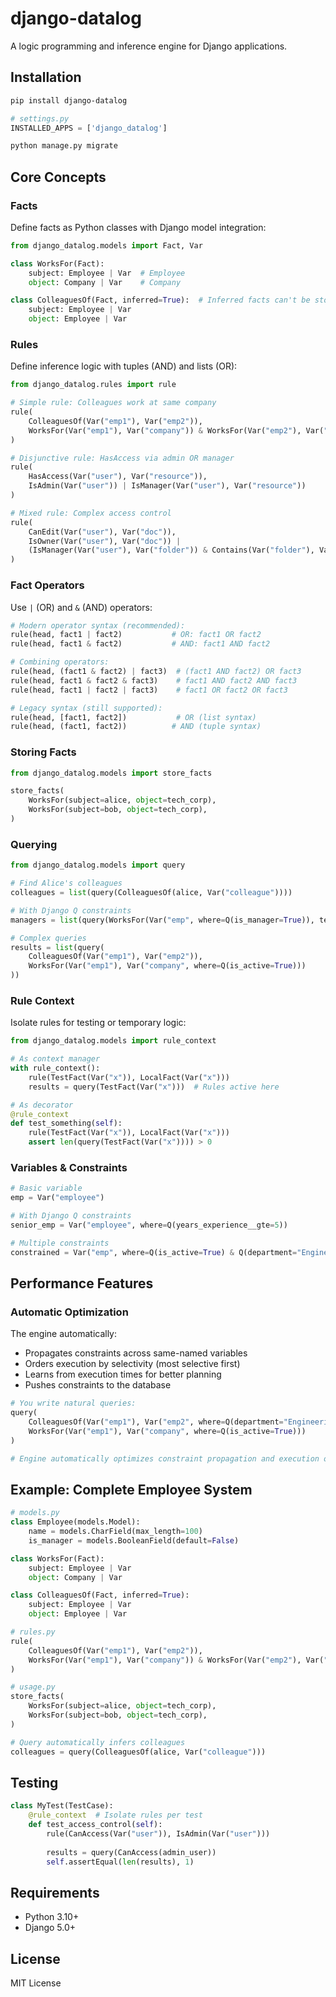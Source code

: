 # django-datalog

A logic programming and inference engine for Django applications.

## Installation

```bash
pip install django-datalog
```

```python
# settings.py
INSTALLED_APPS = ['django_datalog']
```

```bash
python manage.py migrate
```

## Core Concepts

### Facts
Define facts as Python classes with Django model integration:

```python
from django_datalog.models import Fact, Var

class WorksFor(Fact):
    subject: Employee | Var  # Employee
    object: Company | Var    # Company

class ColleaguesOf(Fact, inferred=True):  # Inferred facts can't be stored directly
    subject: Employee | Var
    object: Employee | Var
```

### Rules
Define inference logic with tuples (AND) and lists (OR):

```python
from django_datalog.rules import rule

# Simple rule: Colleagues work at same company
rule(
    ColleaguesOf(Var("emp1"), Var("emp2")),
    WorksFor(Var("emp1"), Var("company")) & WorksFor(Var("emp2"), Var("company"))
)

# Disjunctive rule: HasAccess via admin OR manager
rule(
    HasAccess(Var("user"), Var("resource")),
    IsAdmin(Var("user")) | IsManager(Var("user"), Var("resource"))
)

# Mixed rule: Complex access control
rule(
    CanEdit(Var("user"), Var("doc")),
    IsOwner(Var("user"), Var("doc")) | 
    (IsManager(Var("user"), Var("folder")) & Contains(Var("folder"), Var("doc")))
)
```

### Fact Operators
Use `|` (OR) and `&` (AND) operators:

```python
# Modern operator syntax (recommended):
rule(head, fact1 | fact2)           # OR: fact1 OR fact2
rule(head, fact1 & fact2)           # AND: fact1 AND fact2

# Combining operators:
rule(head, (fact1 & fact2) | fact3)  # (fact1 AND fact2) OR fact3
rule(head, fact1 & fact2 & fact3)    # fact1 AND fact2 AND fact3
rule(head, fact1 | fact2 | fact3)    # fact1 OR fact2 OR fact3

# Legacy syntax (still supported):
rule(head, [fact1, fact2])           # OR (list syntax)
rule(head, (fact1, fact2))          # AND (tuple syntax)
```

### Storing Facts
```python
from django_datalog.models import store_facts

store_facts(
    WorksFor(subject=alice, object=tech_corp),
    WorksFor(subject=bob, object=tech_corp),
)
```

### Querying
```python
from django_datalog.models import query

# Find Alice's colleagues
colleagues = list(query(ColleaguesOf(alice, Var("colleague"))))

# With Django Q constraints
managers = list(query(WorksFor(Var("emp", where=Q(is_manager=True)), tech_corp)))

# Complex queries
results = list(query(
    ColleaguesOf(Var("emp1"), Var("emp2")),
    WorksFor(Var("emp1"), Var("company", where=Q(is_active=True)))
))
```

### Rule Context
Isolate rules for testing or temporary logic:

```python
from django_datalog.models import rule_context

# As context manager
with rule_context():
    rule(TestFact(Var("x")), LocalFact(Var("x")))
    results = query(TestFact(Var("x")))  # Rules active here

# As decorator
@rule_context
def test_something(self):
    rule(TestFact(Var("x")), LocalFact(Var("x")))
    assert len(query(TestFact(Var("x")))) > 0
```

### Variables & Constraints
```python
# Basic variable
emp = Var("employee")

# With Django Q constraints
senior_emp = Var("employee", where=Q(years_experience__gte=5))

# Multiple constraints
constrained = Var("emp", where=Q(is_active=True) & Q(department="Engineering"))
```

## Performance Features

### Automatic Optimization
The engine automatically:
- Propagates constraints across same-named variables
- Orders execution by selectivity (most selective first)
- Learns from execution times for better planning
- Pushes constraints to the database

```python
# You write natural queries:
query(
    ColleaguesOf(Var("emp1"), Var("emp2", where=Q(department="Engineering"))),
    WorksFor(Var("emp1"), Var("company", where=Q(is_active=True)))
)

# Engine automatically optimizes constraint propagation and execution order
```

## Example: Complete Employee System

```python
# models.py
class Employee(models.Model):
    name = models.CharField(max_length=100)
    is_manager = models.BooleanField(default=False)

class WorksFor(Fact):
    subject: Employee | Var
    object: Company | Var

class ColleaguesOf(Fact, inferred=True):
    subject: Employee | Var
    object: Employee | Var

# rules.py
rule(
    ColleaguesOf(Var("emp1"), Var("emp2")),
    WorksFor(Var("emp1"), Var("company")) & WorksFor(Var("emp2"), Var("company"))
)

# usage.py
store_facts(
    WorksFor(subject=alice, object=tech_corp),
    WorksFor(subject=bob, object=tech_corp),
)

# Query automatically infers colleagues
colleagues = query(ColleaguesOf(alice, Var("colleague")))
```

## Testing

```python
class MyTest(TestCase):
    @rule_context  # Isolate rules per test
    def test_access_control(self):
        rule(CanAccess(Var("user")), IsAdmin(Var("user")))
        
        results = query(CanAccess(admin_user))
        self.assertEqual(len(results), 1)
```

## Requirements

- Python 3.10+
- Django 5.0+

## License

MIT License
